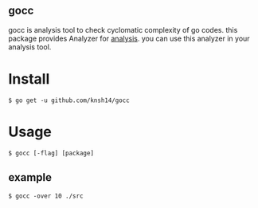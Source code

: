 gocc
---

gocc is analysis tool to check cyclomatic complexity of go codes.
this package provides Analyzer for [analysis]( https://godoc.org/golang.org/x/tools/go/analysis ).
you can use this analyzer in your analysis tool.

# Install

```
$ go get -u github.com/knsh14/gocc
```

# Usage
```
$ gocc [-flag] [package]
```

## example
```
$ gocc -over 10 ./src
```
